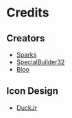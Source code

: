 # Credits

## Creators
- [Sparks](https://twitter.com/SparksTheGamer)
- [SpecialBuilder32](https://twitter.com/SpecialBuilder)
- [Bloo](https://twitter.com/Bloo_dev)

## Icon Design
- [DuckJr](https://twitter.com/DuckJr94)
